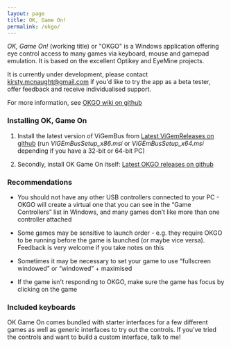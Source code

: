 ```yaml
---
layout: page
title: OK, Game On!
permalink: /okgo/
---
```


*OK, Game On!* (working title) or "OKGO" is a Windows application offering eye control access to many games via keyboard, mouse and gamepad emulation. It is based on the excellent Optikey and EyeMine projects. 

It is currently under development, please contact kirsty.mcnaught@gmail.com if you'd like to try the app as a beta tester, offer feedback and receive individualised support. 

<!-- <iframe width="420" height="315" src="http://www.youtube.com/embed/50Eu3Ma32Xc" frameborder="0" allowfullscreen> </iframe> -->

For more information, see [OKGO wiki on github](https://github.com/kmcnaught/OKGO/wiki)

### Installing OK, Game On

1. Install the latest version of ViGemBus from [Latest ViGemReleases on github](https://github.com/ViGEm/ViGEmBus/releases) (run *ViGEmBusSetup_x86.msi* or *ViGEmBusSetup_x64.msi* depending if you have a 32-bit or 64-bit PC)

2. Secondly, install OK Game On itself: [Latest OKGO releases on github](https://github.com/kmcnaught/OKGO/releases/)

### Recommendations

- You should not have any other USB controllers connected to your PC - OKGO will create a virtual one that you can see in the “Game Controllers” list in Windows, and many games don’t like more than one controller attached

- Some games may be sensitive to launch order - e.g. they require OKGO to be running before the game is launched (or maybe vice versa). Feedback is very welcome if you take notes on this

- Sometimes it may be necessary to set your game to use “fullscreen windowed” or “windowed” + maximised 

- If the game isn't responding to OKGO, make sure the game has focus by clicking on the game

### Included keyboards

OK Game On comes bundled with starter interfaces for a few different games as well as generic interfaces to try out the controls. If you've tried the controls and want to build a custom interface, talk to me! 
